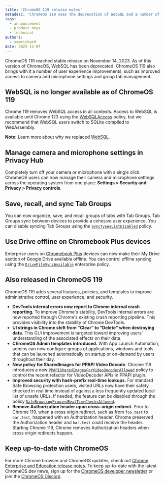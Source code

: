 ```yaml
---
title: 'ChromeOS 119 release notes'
metadesc: 'ChromeOS 119 sees the deprecation of WebSQL and a number of user experience improvements.'
tags:
  - announcement
  - product news
  - technical
authors:
  - samrichard
date: 2023-12-07
---
```


ChromeOS 119 reached stable release on November 14, 2023. As of this version of ChromeOS, WebSQL has been deprecated. ChromeOS 119 also brings with it a number of user experience improvements, such as improved access to camera and microphone settings and group tab management.

## WebSQL is no longer available as of ChromeOS 119

Chrome 119 removes WebSQL access in all contexts. Access to WebSQL is available until Chrome 123 using the [WebSQLAccess](https://chromeenterprise.google/policies/#WebSQLAccess) policy, but we recommend that WebSQL users switch to SQLite compiled to WebAssembly.

**Note:** Learn more about why we replaced [WebSQL](https://developer.chrome.com/blog/deprecating-web-sql/).

## Manage camera and microphone settings in Privacy Hub

Completely turn off your camera or microphone with a single click. ChromeOS users can now manage their camera and microphone settings across the operating system from one place: **Settings > Security and Privacy > Privacy controls**.

## Save, recall, and sync Tab Groups

You can now organize, save, and recall groups of tabs with Tab Groups. Tab Groups sync between devices to provide a cohesive user experience. You can disable syncing Tab Groups using the [ `SyncTypesListDisabled`](https://chromeenterprise.google/policies/#SyncTypesListDisabled) policy.

## Use Drive offline on Chromebook Plus devices

Enterprise users on [Chromebook Plus](https://support.google.com/chromebook/answer/14128000) devices can now make their My Drive section of Google Drive available offline. You can control offline syncing using the [`DriveFileSyncAvailable`](https://chromeenterprise.google/intl/en_ca/policies/#DriveFileSyncAvailable) enterprise policy.

## Also released in ChromeOS 119

ChromeOS 119 adds several features, policies, and templates to improve administrative control, user experience, and security.

- **DevTools internal errors now report to Chrome internal crash reporting.** To improve Chrome's stability, DevTools internal errors are now reported through Chrome's existing crash reporting pipeline. This provides visibility into the stability of Chrome DevTools.
- **UI strings in Chrome shift from "Clear" to "Delete" when destroying data.** This GUI improvement is targeted toward improving users' understanding of the associated effects on their data.
- **ChromeOS Admin templates introduced.** With App Launch Automation, admins can now configure groups of applications, windows and tools that can be launched automatically on startup or on-demand by users throughout their day.
- **New policy for SharedImages for PPAPI Video Decode.** Chrome 119 introduces a new [ `PPAPISharedImagesForVideoDecoderAllowed`](https://chromeenterprise.google/policies/#PPAPISharedImagesForVideoDecoderAllowed) policy to control the recent refactor for VideoDecoder APIs in PPAPI plugin.
- **Improved security with hash-prefix real-time lookups.** For standard Safe Browsing protection users, visited URLs now have their safety checked in real time instead of against a less frequently updated local list of unsafe URLs. If needed, the feature can be disabled through the policy [`SafeBrowsingProxiedRealTimeChecksAllowed`](https://chromeenterprise.google/policies/#SafeBrowsingProxiedRealTimeChecksAllowed).
- **Remove Authorization header upon cross-origin redirect.** Prior to Chrome 119, when a cross origin redirect, such as from `foo.test` to `bar.test`, happened with an Authorization header, Chrome preserved the Authorization header and `bar.test` could receive the header. Starting Chrome 119, Chrome removes Authorization headers when cross origin redirects happen.

## Keep up-to-date with ChromeOS

For more Chrome browser and ChromeOS updates, check out [Chrome Enterprise and Education release notes⁠](https://support.google.com/chrome/a/answer/7679408?hl=en&ref_topic=7679105&sjid=17790463155195284014-NA#). To keep up-to-date with the latest ChromeOS.dev news, sign up for the [ChromeOS developer newsletter](/{{locale.code}}/subscribe) or join the [ChromeOS Discord](https://chromeos.dev/discord).
